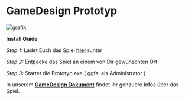 # GameDesign Prototyp
![grafik](https://user-images.githubusercontent.com/48796243/122566336-bb62c580-d047-11eb-9d75-d1878b741631.png)

**Install Guide**

*Step 1:*
Ladet Euch das Spiel **[hier](www.google.de)** runter

*Step 2:* 
Entpacke das Spiel an einem von Dir gewünschten Ort

*Step 3:* 
Startet die Prototyp.exe ( ggfs. als Administrator ) 


In unserem **[GameDesign Dokument](https://github.com/Tobias-Bodmer/Shackles-of-Hell/blob/main/Gamedesign_Dokument.pdf)** findet Ihr genauere Infos über das Spiel.

